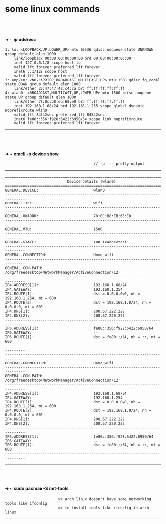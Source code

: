 # some linux commands

<br/>
<br/>

#### ➜  ~ ip address
    1: lo: <LOOPBACK,UP,LOWER_UP> mtu 65536 qdisc noqueue state UNKNOWN group default qlen 1000
        link/loopback 00:00:00:00:00:00 brd 00:00:00:00:00:00
        inet 127.0.0.1/8 scope host lo
        valid_lft forever preferred_lft forever
        inet6 ::1/128 scope host 
        valid_lft forever preferred_lft forever
    2: enp7s0: <NO-CARRIER,BROADCAST,MULTICAST,UP> mtu 1500 qdisc fq_codel state DOWN group default qlen 1000
        link/ether 20:47:47:42:c4:ca brd ff:ff:ff:ff:ff:ff
    4: wlan0: <BROADCAST,MULTICAST,UP,LOWER_UP> mtu 1500 qdisc noqueue state UP group default qlen 1000
        link/ether 78:0c:b8:eb:60:e0 brd ff:ff:ff:ff:ff:ff
        inet 192.168.1.68/24 brd 192.168.1.255 scope global dynamic noprefixroute wlan0
        valid_lft 84542sec preferred_lft 84542sec
        inet6 fe80::356:f928:6422:6950/64 scope link noprefixroute 
        valid_lft forever preferred_lft forever
------
<br/>
<br/>


#### ➜  ~ nmcli -p device show                   
                                            // -p  -- pretty output
-----

    ===============================================================================
                                Device details (wlan0)
    ===============================================================================
    GENERAL.DEVICE:                         wlan0
    -------------------------------------------------------------------------------
    GENERAL.TYPE:                           wifi
    -------------------------------------------------------------------------------
    GENERAL.HWADDR:                         78:0C:B8:EB:60:E0
    -------------------------------------------------------------------------------
    GENERAL.MTU:                            1500
    -------------------------------------------------------------------------------
    GENERAL.STATE:                          100 (connected)
    -------------------------------------------------------------------------------
    GENERAL.CONNECTION:                     Home_wifi
    -------------------------------------------------------------------------------
    GENERAL.CON-PATH:                       /org/freedesktop/NetworkManager/ActiveConnection/12
    -------------------------------------------------------------------------------
    IP4.ADDRESS[1]:                         192.168.1.68/24
    IP4.GATEWAY:                            192.168.1.254
    IP4.ROUTE[1]:                           dst = 0.0.0.0/0, nh = 192.168.1.254, mt = 600
    IP4.ROUTE[2]:                           dst = 192.168.1.0/24, nh = 0.0.0.0, mt = 600
    IP4.DNS[1]:                             208.67.222.222
    IP4.DNS[2]:                             208.67.220.220
    -------------------------------------------------------------------------------
    IP6.ADDRESS[1]:                         fe80::356:f928:6422:6950/64
    IP6.GATEWAY:                            --
    IP6.ROUTE[1]:                           dst = fe80::/64, nh = ::, mt = 600
    -------------------------------------------------------------------------------
    -------------------------------------------------------------------------------
    GENERAL.CONNECTION:                     Home_wifi
    -------------------------------------------------------------------------------
    GENERAL.CON-PATH:                       /org/freedesktop/NetworkManager/ActiveConnection/12
    -------------------------------------------------------------------------------
    IP4.ADDRESS[1]:                         192.168.1.68/24
    IP4.GATEWAY:                            192.168.1.254
    IP4.ROUTE[1]:                           dst = 0.0.0.0/0, nh = 192.168.1.254, mt = 600
    IP4.ROUTE[2]:                           dst = 192.168.1.0/24, nh = 0.0.0.0, mt = 600
    IP4.DNS[1]:                             208.67.222.222
    IP4.DNS[2]:                             208.67.220.220
    -------------------------------------------------------------------------------
    IP6.ADDRESS[1]:                         fe80::356:f928:6422:6950/64
    IP6.GATEWAY:                            --
    IP6.ROUTE[1]:                           dst = fe80::/64, nh = ::, mt = 600
    -------------------------------------------------------------------------------


-------
<br/>
<br/>

#### ➜  ~ sudo pacman -S net-tools
                            >> arch linux doesn't have some networking tools like ifconfig 
                            >> to install tools like ifconfig in arch linux
                            

----
<br/>
<br/>
